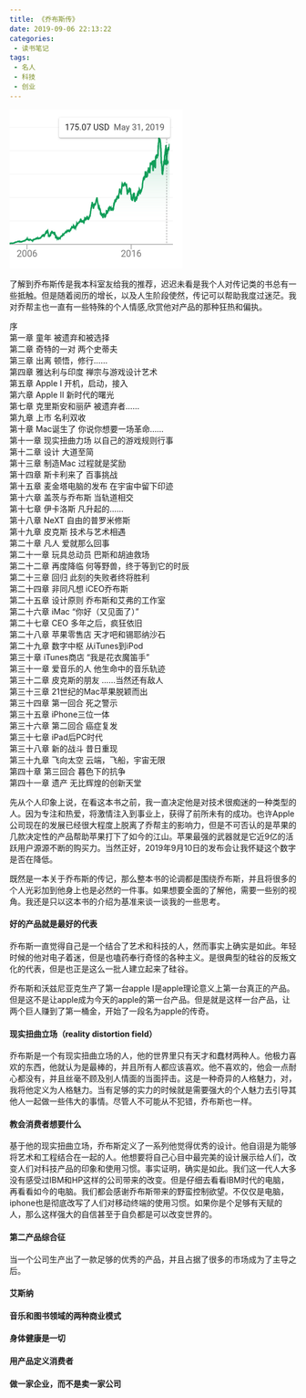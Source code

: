 ```yaml
---
title: 《乔布斯传》
date: 2019-09-06 22:13:22
categories:
 - 读书笔记
tags:
 - 名人
 - 科技
 - 创业
---
```

![](/images/apple_stock.png)

了解到乔布斯传是我本科室友给我的推荐，迟迟未看是我个人对传记类的书总有一些抵触。但是随着阅历的增长，以及人生阶段使然，传记可以帮助我度过迷茫。我对乔帮主也一直有一些特殊的个人情感,欣赏他对产品的那种狂热和偏执。
<!-- more -->
序  
第一章 童年 被遗弃和被选择  
第二章 奇特的一对 两个史蒂夫  
第三章 出离 顿悟，修行……  
第四章 雅达利与印度 禅宗与游戏设计艺术  
第五章 Apple I 开机，启动，接入  
第六章 Apple II 新时代的曙光  
第七章 克里斯安和丽萨 被遗弃者……  
第九章 上市 名利双收  
第十章 Mac诞生了 你说你想要一场革命……  
第十一章 现实扭曲力场 以自己的游戏规则行事  
第十二章 设计 大道至简  
第十三章 制造Mac 过程就是奖励  
第十四章 斯卡利来了 百事挑战  
第十五章 麦金塔电脑的发布 在宇宙中留下印迹  
第十六章 盖茨与乔布斯 当轨道相交  
第十七章 伊卡洛斯 凡升起的……  
第十八章 NeXT 自由的普罗米修斯  
第十九章 皮克斯 技术与艺术相遇  
第二十章 凡人 爱就那么回事  
第二十一章 玩具总动员 巴斯和胡迪救场  
第二十二章 再度降临 何等野兽，终于等到它的时辰  
第二十三章 回归 此刻的失败者终将胜利  
第二十四章 非同凡想 iCEO乔布斯  
第二十五章 设计原则 乔布斯和艾弗的工作室  
第二十六章 iMac “你好（又见面了）”  
第二十七章 CEO 多年之后，疯狂依旧  
第二十八章 苹果零售店 天才吧和锡耶纳沙石  
第二十九章 数字中枢 从iTunes到iPod  
第三十章 iTunes商店 “我是花衣魔笛手”  
第三十一章 爱音乐的人 他生命中的音乐轨迹  
第三十二章 皮克斯的朋友 ……当然还有敌人  
第三十三章 21世纪的Mac苹果脱颖而出  
第三十四章 第一回合 死之警示  
第三十五章 iPhone三位一体  
第三十六章 第二回合 癌症复发  
第三十七章 iPad后PC时代  
第三十八章 新的战斗 昔日重现  
第三十九章 飞向太空 云端，飞船，宇宙无限  
第四十章 第三回合 暮色下的抗争  
第四十一章 遗产 无比辉煌的创新天堂  

先从个人印象上说，在看这本书之前，我一直决定他是对技术很痴迷的一种类型的人。因为专注和热爱，将激情注入到事业上，获得了前所未有的成功。也许Apple公司现在的发展已经很大程度上脱离了乔帮主的影响力，但是不可否认的是苹果的几款决定性的产品帮助苹果打下了如今的江山。苹果最强的武器就是它近9亿的活跃用户源源不断的购买力。当然正好，2019年9月10日的发布会让我怀疑这个数字是否在降低。

既然是一本关于乔布斯的传记，那么整本书的论调都是围绕乔布斯，并且将很多的个人光彩加到他身上也是必然的一件事。如果想要全面的了解他，需要一些别的视角。我还是只以这本书的介绍为基准来谈一谈我的一些思考。

#### 好的产品就是最好的代表
乔布斯一直觉得自己是一个结合了艺术和科技的人，然而事实上确实是如此。年轻时候的他对电子着迷，但是也嗑药奉行奇怪的各种主义。是很典型的硅谷的反叛文化的代表，但是也正是这么一批人建立起来了硅谷。

乔布斯和沃兹尼亚克生产了第一台apple I是apple理论意义上第一台真正的产品。但是这不是让apple成为今天的apple的第一台产品。但是就是这样一台产品，让两个巨人赚到了第一桶金，开始了一段名为apple的传奇。


#### 现实扭曲立场（reality distortion field）
乔布斯是一个有现实扭曲立场的人，他的世界里只有天才和蠢材两种人。他极力喜欢的东西，他就认为是最棒的，并且所有人都应该喜欢。他不喜欢的，他会一点耐心都没有，并且丝毫不顾及别人情面的当面抨击。这是一种奇异的人格魅力，对，我将他定义为人格魅力。当有足够的实力的时候就是需要强大的个人魅力去引导其他人一起做一些伟大的事情。尽管人不可能从不犯错，乔布斯也一样。

#### 教会消费者想要什么
基于他的现实扭曲立场，乔布斯定义了一系列他觉得优秀的设计。他自诩是为能够将艺术和工程结合在一起的人。他想要将自己心目中最完美的设计展示给人们，改变人们对科技产品的印象和使用习惯。事实证明，确实是如此。我们这一代人大多没有感受过IBM和HP这样的公司带来的改变。但是仔细去看看IBM时代的电脑，再看看如今的电脑。我们都会感谢乔布斯带来的野蛮控制欲望。不仅仅是电脑，iphone也是彻底改写了人们对移动终端的使用习惯。如果你是个足够有天赋的人，那么这样强大的自信甚至于自负都是可以改变世界的。

#### 第二产品综合征
当一个公司生产出了一款足够的优秀的产品，并且占据了很多的市场成为了主导之后。

#### 艾斯纳

#### 音乐和图书领域的两种商业模式

#### 身体健康是一切

#### 用产品定义消费者

#### 做一家企业，而不是卖一家公司

